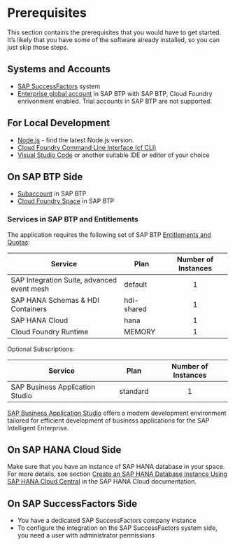 # Prerequisites

This section contains the prerequisites that you would have to get started. It’s likely that you have some of the software already installed, so you can just skip those steps.

## Systems and Accounts

* [SAP SuccessFactors](https://help.sap.com/docs/SAP_SUCCESSFACTORS_HXM_SUITE) system
* [Enterprise global account](https://help.sap.com/products/BTP/65de2977205c403bbc107264b8eccf4b/8ed4a705efa0431b910056c0acdbf377.html?locale=en-US#loioc165d95ee700407eb181770901caec94) in SAP BTP with SAP BTP, Cloud Foundry enrivonment enabled. Trial accounts in SAP BTP are not supported.

## For Local Development

* [Node.js](https://nodejs.org/en/download/) - find the latest Node.js version.
* [Cloud Foundry Command Line Interface (cf CLI)](https://github.com/cloudfoundry/cli#downloads)
* [Visual Studio Code](https://code.visualstudio.com/download) or another suitable IDE or editor of your choice

## On SAP BTP Side

* [Subaccount](https://help.sap.com/docs/btp/sap-business-technology-platform/account-model) in SAP BTP
* [Cloud Foundry Space](https://help.sap.com/docs/btp/sap-business-technology-platform/create-spaces) in SAP BTP


### Services in SAP BTP and Entitlements

The application requires the following set of SAP BTP [Entitlements and Quotas](https://help.sap.com/products/BTP/65de2977205c403bbc107264b8eccf4b/00aa2c23479d42568b18882b1ca90d79.html?locale=en-US):

| Service                           | Plan       | Number of Instances |
|-----------------------------------|------------|:-------------------:|
| SAP Integration Suite, advanced event mesh| default    |          1          |
| SAP HANA Schemas & HDI Containers | hdi-shared |          1          |
| SAP HANA Cloud                    | hana       |          1          |
| Cloud Foundry Runtime             | MEMORY     |          1          |


Optional Subscriptions:

| Service                           | Plan       | Number of Instances |
|-----------------------------------|------------|:-------------------:|
|SAP Business Application Studio	|standard    |         1           |


[SAP Business Application Studio](https://help.sap.com/products/SAP%20Business%20Application%20Studio?locale=en-US&version=Cloud) offers a modern development environment tailored for efficient development of business applications for the SAP Intelligent Enterprise.

## On SAP HANA Cloud Side

Make sure that you have an instance of SAP HANA database in your space. For more details, see section [Create an SAP HANA Database Instance Using SAP HANA Cloud Central](https://help.sap.com/docs/HANA_CLOUD/9ae9104a46f74a6583ce5182e7fb20cb/92c59db648b940f48105d62a34f099fc.html) in the SAP HANA Cloud documentation.

## On SAP SuccessFactors Side

- You have a dedicated SAP SuccessFactors company instance
- To configure the integration on the SAP SuccessFactors system side, you need a user with administrator permissions
